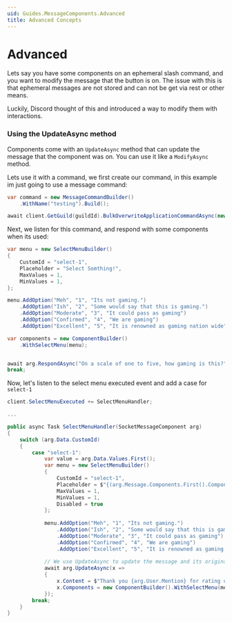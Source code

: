```yaml
---
uid: Guides.MessageComponents.Advanced
title: Advanced Concepts
---
```


# Advanced

Lets say you have some components on an ephemeral slash command, and you want to modify the message that the button is on. The issue with this is that ephemeral messages are not stored and can not be get via rest or other means.

Luckily, Discord thought of this and introduced a way to modify them with interactions.

### Using the UpdateAsync method

Components come with an `UpdateAsync` method that can update the message that the component was on. You can use it like a `ModifyAsync` method.

Lets use it with a command, we first create our command, in this example im just going to use a message command:

```cs
var command = new MessageCommandBuilder()
    .WithName("testing").Build();

await client.GetGuild(guildId).BulkOverwriteApplicationCommandAsync(new [] { command, buttonCommand });
```

Next, we listen for this command, and respond with some components when its used:

```cs
var menu = new SelectMenuBuilder()
{
    CustomId = "select-1",
    Placeholder = "Select Somthing!",
    MaxValues = 1,
    MinValues = 1,
};

menu.AddOption("Meh", "1", "Its not gaming.")
    .AddOption("Ish", "2", "Some would say that this is gaming.")
    .AddOption("Moderate", "3", "It could pass as gaming")
    .AddOption("Confirmed", "4", "We are gaming")
    .AddOption("Excellent", "5", "It is renowned as gaming nation wide", new Emoji("🔥"));

var components = new ComponentBuilder()
    .WithSelectMenu(menu);


await arg.RespondAsync("On a scale of one to five, how gaming is this?", component: components.Build(), ephemeral: true);
break;
```

Now, let's listen to the select menu executed event and add a case for `select-1`

```cs
client.SelectMenuExecuted += SelectMenuHandler;

...

public async Task SelectMenuHandler(SocketMessageComponent arg)
{
    switch (arg.Data.CustomId)
    {
        case "select-1":
            var value = arg.Data.Values.First();
            var menu = new SelectMenuBuilder()
            {
                CustomId = "select-1",
                Placeholder = $"{(arg.Message.Components.First().Components.First() as SelectMenu).Options.FirstOrDefault(x => x.Value == value).Label}",
                MaxValues = 1,
                MinValues = 1,
                Disabled = true
            };
    
            menu.AddOption("Meh", "1", "Its not gaming.")
                .AddOption("Ish", "2", "Some would say that this is gaming.")
                .AddOption("Moderate", "3", "It could pass as gaming")
                .AddOption("Confirmed", "4", "We are gaming")
                .AddOption("Excellent", "5", "It is renowned as gaming nation wide", new Emoji("🔥"));
    
            // We use UpdateAsync to update the message and its original content and components.
            await arg.UpdateAsync(x =>
            {
                x.Content = $"Thank you {arg.User.Mention} for rating us {value}/5 on the gaming scale";
                x.Components = new ComponentBuilder().WithSelectMenu(menu).Build();
            });
        break;
    }
}
```
